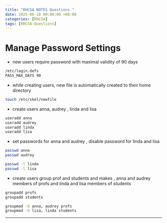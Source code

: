 ```yaml
---
title: "RHCSA NOTES Questions "
date: 2025-06-18 00:00:00 +08:00
categories: [RHCSA]
tags: [RHCSA-Questions]
---
```

# Manage Password Settings 
- new users require password with maximal validity of 90 days 
```bash
/etc/login.defs 
PASS_MAX_DAYS 90
```
- while creating users, new file is automatically created to their home directory
```bash
touch /etc/skel/newfile  
```
- create users anna, audrey , linda and lisa 
```bash 
useradd anna 
useradd audrey
useradd linda
useradd lisa 
```

- set passwords for anna and audrey , disable password for linda and lisa
```bash
passwd anna 
passwd audrey 

passwd -l linda
passwd -l lisa 
```
- create users group prof and students and makes , anna and audrey members of profs and linda and lisa members of students
```bash
groupadd profs 
groupadd students 

groupmod -U anna, audrey profs 
groupmod -U lisa, linda students
```
---